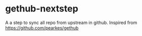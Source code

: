 # gethub-nextstep
A a step to sync all repo from upstream  in github. Inspired from https://github.com/pearkes/gethub

